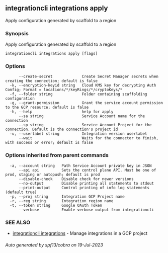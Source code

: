 ## integrationcli integrations apply

Apply configuration generated by scaffold to a region

### Synopsis

Apply configuration generated by scaffold to a region

```
integrationcli integrations apply [flags]
```

### Options

```
      --create-secret             Create Secret Manager secrets when creating the connection; default is false
  -k, --encryption-keyid string   Cloud KMS key for decrypting Auth Config; Format = locations/*/keyRings/*/cryptoKeys/*
  -f, --folder string             Folder containing scaffolding configuration
  -g, --grant-permission          Grant the service account permission to the GCP resource; default is false
  -h, --help                      help for apply
      --sa string                 Service Account name for the connection
      --sp string                 Service Account Project for the connection. Default is the connection's project id
  -u, --userlabel string          Integration version userlabel
      --wait                      Waits for the connector to finish, with success or error; default is false
```

### Options inherited from parent commands

```
  -a, --account string   Path Service Account private key in JSON
      --api api          Sets the control plane API. Must be one of prod, staging or autopush; default is prod
      --disable-check    Disable check for newer versions
      --no-output        Disable printing all statements to stdout
      --print-output     Control printing of info log statements (default true)
  -p, --proj string      Integration GCP Project name
  -r, --reg string       Integration region name
  -t, --token string     Google OAuth Token
      --verbose          Enable verbose output from integrationcli
```

### SEE ALSO

* [integrationcli integrations](integrationcli_integrations.md)	 - Manage integrations in a GCP project

###### Auto generated by spf13/cobra on 19-Jul-2023
